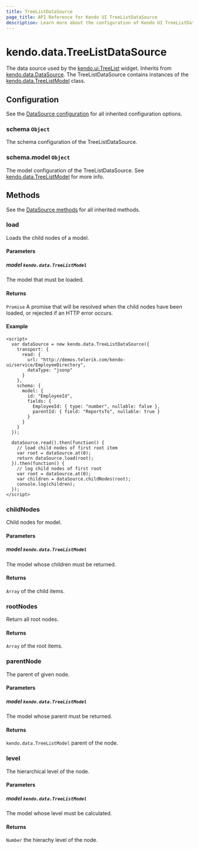 ```yaml
---
title: TreeListDataSource
page_title: API Reference for Kendo UI TreeListDataSource
description: Learn more about the configuration of Kendo UI TreeListDataSource, methods and events.
---
```


# kendo.data.TreeListDataSource

The data source used by the [kendo.ui.TreeList](/api/web/TreeList) widget.
Inherits from [kendo.data.DataSource](/api/framework/datasource). The TreeListDataSource contains instances of the
[kendo.data.TreeListModel](/api/javascript/data/treelistmodel) class.


## Configuration

See the [DataSource configuration](/api/framework/datasource#configuration) for all inherited configuration options.

### schema `Object`

The schema configuration of the TreeListDataSource.

### schema.model `Object`

The model configuration of the TreeListDataSource. See [kendo.data.TreeListModel](/api/javascript/data/treelistmodel) for more info.

## Methods

See the [DataSource methods](/api/framework/datasource#methods) for all inherited methods.

### load

Loads the child nodes of a model.

#### Parameters

##### model `kendo.data.TreeListModel`

The model that must be loaded.

#### Returns

`Promise` A promise that will be resolved when the child nodes have been loaded, or rejected if an HTTP error occurs.

#### Example

    <script>
      var dataSource = new kendo.data.TreeListDataSource({
        transport: {
          read: {
            url: "http://demos.telerik.com/kendo-ui/service/EmployeeDirectory",
            dataType: "jsonp"
          }
        },
        schema: {
          model: {
            id: "EmployeeId",
            fields: {
              EmployeeId: { type: "number", nullable: false },
              parentId: { field: "ReportsTo", nullable: true }
            }
          }
        }
      });

      dataSource.read().then(function() {
        // load child nodes of first root item
        var root = dataSource.at(0);
        return dataSource.load(root);
      }).then(function() {
        // log child nodes of first root
        var root = dataSource.at(0);
        var children = dataSource.childNodes(root);
        console.log(children);
      });
    </script>

### childNodes

Child nodes for model.

#### Parameters

##### model `kendo.data.TreeListModel`

The model whose children must be returned.

#### Returns

`Array` of the child items.

### rootNodes

Return all root nodes.

#### Returns

`Array` of the root items.

### parentNode

The parent of given node.

#### Parameters

##### model `kendo.data.TreeListModel`

The model whose parent must be returned.

#### Returns

`kendo.data.TreeListModel` parent of the node.

### level

The hierarchical level of the node.

#### Parameters

##### model `kendo.data.TreeListModel`

The model whose level must be calculated.

#### Returns

`Number` the hierachy level of the node.
